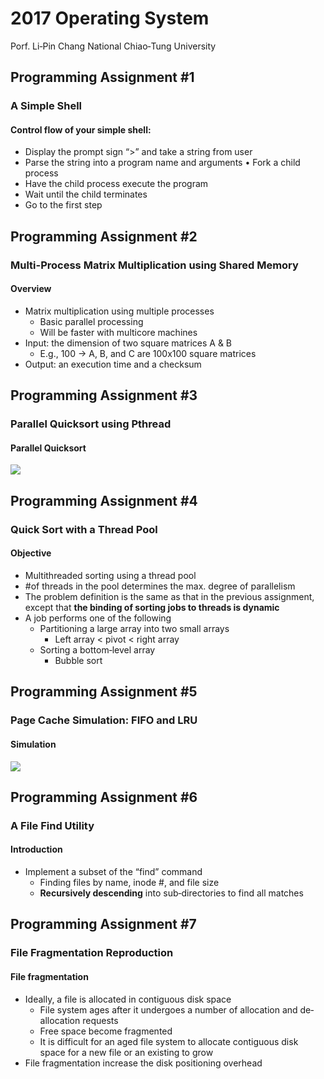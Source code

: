 # 2017 Operating System
Porf. Li‐Pin Chang National Chiao‐Tung University
## Programming Assignment #1
### A Simple Shell
#### Control flow of your simple shell:
- Display the prompt sign “>” and take a string from user
- Parse the string into a program name and arguments • Fork a child process
- Have the child process execute the program
- Wait until the child terminates
- Go to the first step


## Programming Assignment #2
### Multi-Process Matrix Multiplication using Shared Memory
#### Overview
-  Matrix multiplication using multiple processes
    -  Basic parallel processing
    -  Will be faster with multicore machines
-  Input: the dimension of two square matrices A & B
    -  E.g., 100 -> A, B, and C are 100x100 square matrices
-  Output: an execution time and a checksum

## Programming Assignment #3
### Parallel Quicksort using Pthread
#### Parallel Quicksort
![](https://i.imgur.com/YJWxT4B.png)

## Programming Assignment #4
### Quick Sort with a Thread Pool
#### Objective
- Multithreaded sorting using a thread pool
- #of threads in the pool determines the max. degree of parallelism
- The problem definition is the same as that in the previous assignment, except that **the binding of sorting jobs to threads is dynamic**
- A job performs one of the following
    - Partitioning a large array into two small arrays
        - Left array < pivot < right array
    - Sorting a bottom‐level array
        - Bubble sort

## Programming Assignment #5
### Page Cache Simulation: FIFO and LRU
#### Simulation
![](https://i.imgur.com/vsb8dXs.png)

## Programming Assignment #6
### A File Find Utility
#### Introduction
- Implement a subset of the “find” command
    - Finding files by name, inode #, and file size
    - **Recursively descending** into sub‐directories to find all matches
    
## Programming Assignment #7
### File Fragmentation Reproduction
#### File fragmentation
- Ideally, a file is allocated in contiguous disk space
    - File system ages after it undergoes a number of allocation and de‐allocation requests
    - Free space become fragmented
    - It is difficult for an aged file system to allocate contiguous disk space for a new file or an existing to grow
- File fragmentation increase the disk positioning overhead
